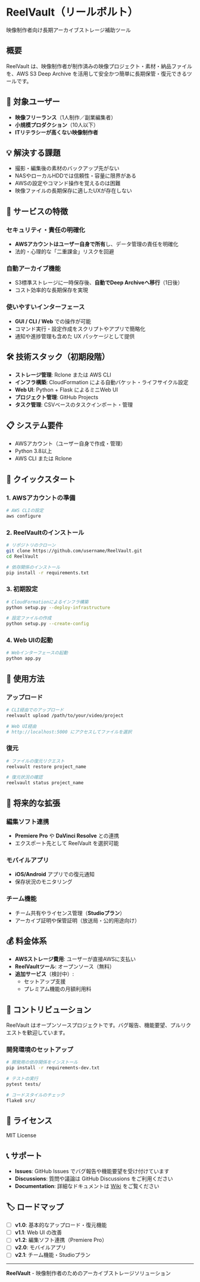 # ReelVault（リールボルト）

映像制作者向け長期アーカイブストレージ補助ツール

## 概要

ReelVault は、映像制作者が制作済みの映像プロジェクト・素材・納品ファイルを、AWS S3 Deep Archive を活用して安全かつ簡単に長期保管・復元できるツールです。

## 🎯 対象ユーザー

- **映像フリーランス**（1人制作／副業編集者）
- **小規模プロダクション**（10人以下）
- **ITリテラシーが高くない映像制作者**

## 💡 解決する課題

- 撮影・編集後の素材のバックアップ先がない
- NASやローカルHDDでは信頼性・容量に限界がある
- AWSの設定やコマンド操作を覚えるのは困難
- 映像ファイルの長期保存に適したUXが存在しない

## 🚀 サービスの特徴

### セキュリティ・責任の明確化
- **AWSアカウントはユーザー自身で所有**し、データ管理の責任を明確化
- 法的・心理的な「二重課金」リスクを回避

### 自動アーカイブ機能
- S3標準ストレージに一時保存後、**自動でDeep Archiveへ移行**（1日後）
- コスト効率的な長期保存を実現

### 使いやすいインターフェース
- **GUI / CLI / Web** での操作が可能
- コマンド実行・設定作成をスクリプトやアプリで簡略化
- 通知や進捗管理も含めた UX パッケージとして提供

## 🛠 技術スタック（初期段階）

- **ストレージ管理**: Rclone または AWS CLI
- **インフラ構築**: CloudFormation による自動バケット・ライフサイクル設定
- **Web UI**: Python + Flask によるミニWeb UI
- **プロジェクト管理**: GitHub Projects
- **タスク管理**: CSVベースのタスクインポート・管理

## 📋 システム要件

- AWSアカウント（ユーザー自身で作成・管理）
- Python 3.8以上
- AWS CLI または Rclone

## 🚀 クイックスタート

### 1. AWSアカウントの準備
```bash
# AWS CLIの設定
aws configure
```

### 2. ReelVaultのインストール
```bash
# リポジトリのクローン
git clone https://github.com/username/ReelVault.git
cd ReelVault

# 依存関係のインストール
pip install -r requirements.txt
```

### 3. 初期設定
```bash
# CloudFormationによるインフラ構築
python setup.py --deploy-infrastructure

# 設定ファイルの作成
python setup.py --create-config
```

### 4. Web UIの起動
```bash
# Webインターフェースの起動
python app.py
```

## 📱 使用方法

### アップロード
```bash
# CLI経由でのアップロード
reelvault upload /path/to/your/video/project

# Web UI経由
# http://localhost:5000 にアクセスしてファイルを選択
```

### 復元
```bash
# ファイルの復元リクエスト
reelvault restore project_name

# 復元状況の確認
reelvault status project_name
```

## 🔮 将来的な拡張

### 編集ソフト連携
- **Premiere Pro** や **DaVinci Resolve** との連携
- エクスポート先として ReelVault を選択可能

### モバイルアプリ
- **iOS/Android** アプリでの復元通知
- 保存状況のモニタリング

### チーム機能
- チーム共有やライセンス管理（**Studioプラン**）
- アーカイブ証明や保管証明（放送局・公的用途向け）

## 💰 料金体系

- **AWSストレージ費用**: ユーザーが直接AWSに支払い
- **ReelVaultツール**: オープンソース（無料）
- **追加サービス**（検討中）:
  - セットアップ支援
  - プレミアム機能の月額利用料

## 🤝 コントリビューション

ReelVault はオープンソースプロジェクトです。バグ報告、機能要望、プルリクエストを歓迎しています。

### 開発環境のセットアップ
```bash
# 開発用の依存関係をインストール
pip install -r requirements-dev.txt

# テストの実行
pytest tests/

# コードスタイルのチェック
flake8 src/
```

## 📝 ライセンス

MIT License

## 📞 サポート

- **Issues**: GitHub Issues でバグ報告や機能要望を受け付けています
- **Discussions**: 質問や議論は GitHub Discussions をご利用ください
- **Documentation**: 詳細なドキュメントは [Wiki](https://github.com/username/ReelVault/wiki) をご覧ください

## 🏷 ロードマップ

- [ ] **v1.0**: 基本的なアップロード・復元機能
- [ ] **v1.1**: Web UI の改善
- [ ] **v1.2**: 編集ソフト連携（Premiere Pro）
- [ ] **v2.0**: モバイルアプリ
- [ ] **v2.1**: チーム機能・Studioプラン

---

**ReelVault** - 映像制作者のためのアーカイブストレージソリューション 